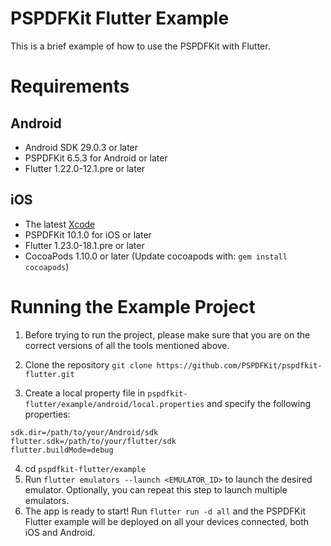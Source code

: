 # PSPDFKit Flutter Example 

This is a brief example of how to use the PSPDFKit with Flutter.

# Requirements

## Android

- Android SDK 29.0.3 or later
- PSPDFKit 6.5.3 for Android or later
- Flutter 1.22.0-12.1.pre or later

## iOS

- The latest [Xcode](https://developer.apple.com/xcode/)
- PSPDFKit 10.1.0 for iOS or later
- Flutter 1.23.0-18.1.pre or later
- CocoaPods 1.10.0 or later (Update cocoapods with: `gem install cocoapods`)

# Running the Example Project

1. Before trying to run the project, please make sure that you are on the correct versions of all the tools mentioned above.
2. Clone the repository `git clone https://github.com/PSPDFKit/pspdfkit-flutter.git`

3. Create a local property file in `pspdfkit-flutter/example/android/local.properties` and specify the following properties:

```local.properties
sdk.dir=/path/to/your/Android/sdk
flutter.sdk=/path/to/your/flutter/sdk
flutter.buildMode=debug
```

4. cd `pspdfkit-flutter/example`
5. Run `flutter emulators --launch <EMULATOR_ID>` to launch the desired emulator. Optionally, you can repeat this step to launch multiple emulators.
6. The app is ready to start! Run `flutter run -d all` and the PSPDFKit Flutter example will be deployed on all your devices connected, both iOS and Android.
